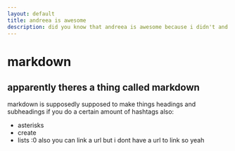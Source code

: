 ```yaml
---
layout: default
title: andreea is awesome
description: did you know that andreea is awesome because i didn't and its the coolest fact ever
---
```

# markdown
## apparently theres a thing called markdown
markdown is supposedly supposed to make things headings and subheadings if you do a certain amount of hashtags
also:
* asterisks
* create
* lists :0
also you can link a url but i dont have a url to link so yeah
